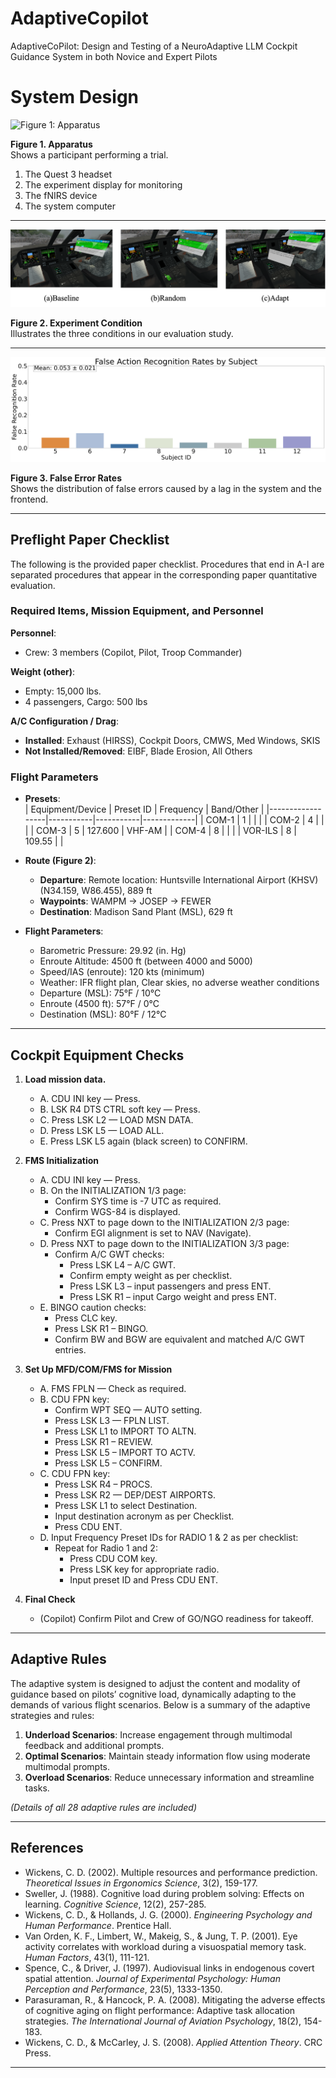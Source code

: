 # AdaptiveCopilot
AdaptiveCoPilot: Design and Testing of a NeuroAdaptive LLM Cockpit Guidance System in both Novice and Expert Pilots

# System Design

![Figure 1: Apparatus](images/figure1_apparatus.png)

**Figure 1. Apparatus**  
Shows a participant performing a trial.  
1. The Quest 3 headset  
2. The experiment display for monitoring  
3. The fNIRS device  
4. The system computer  

---

![Figure 2: Experiment Condition](images/figure2_experiment_condition.png)

**Figure 2. Experiment Condition**  
Illustrates the three conditions in our evaluation study.

---

![Figure 3: False Error Rates](images/figure3_false_error_rates.png)

**Figure 3. False Error Rates**  
Shows the distribution of false errors caused by a lag in the system and the frontend.

---

## Preflight Paper Checklist

The following is the provided paper checklist. Procedures that end in A-I are separated procedures that appear in the corresponding paper quantitative evaluation.

### Required Items, Mission Equipment, and Personnel

**Personnel**:  
- Crew: 3 members (Copilot, Pilot, Troop Commander)

**Weight (other)**:  
- Empty: 15,000 lbs.  
- 4 passengers, Cargo: 500 lbs  

**A/C Configuration / Drag**:  
- **Installed**: Exhaust (HIRSS), Cockpit Doors, CMWS, Med Windows, SKIS  
- **Not Installed/Removed**: EIBF, Blade Erosion, All Others  

### Flight Parameters

- **Presets**:  
  | Equipment/Device | Preset ID | Frequency | Band/Other  |
  |------------------|-----------|-----------|-------------|
  | COM-1           | 1         |           |             |
  | COM-2           | 4         |           |             |
  | COM-3           | 5         | 127.600   | VHF-AM      |
  | COM-4           | 8         |           |             |
  | VOR-ILS         | 8         | 109.55    |             |

- **Route (Figure 2)**:  
  - **Departure**: Remote location: Huntsville International Airport (KHSV) (N34.159, W86.455), 889 ft  
  - **Waypoints**: WAMPM -> JOSEP -> FEWER  
  - **Destination**: Madison Sand Plant (MSL), 629 ft  

- **Flight Parameters**:  
  - Barometric Pressure: 29.92 (in. Hg)  
  - Enroute Altitude: 4500 ft (between 4000 and 5000)  
  - Speed/IAS (enroute): 120 kts (minimum)  
  - Weather: IFR flight plan, Clear skies, no adverse weather conditions  
  - Departure (MSL): 75°F / 10°C  
  - Enroute (4500 ft): 57°F / 0°C  
  - Destination (MSL): 80°F / 12°C  

---

## Cockpit Equipment Checks

1. **Load mission data.**
   - A. CDU INI key — Press.
   - B. LSK R4 DTS CTRL soft key — Press.
   - C. Press LSK L2 — LOAD MSN DATA.
   - D. Press LSK L5 — LOAD ALL.
   - E. Press LSK L5 again (black screen) to CONFIRM.

2. **FMS Initialization**
   - A. CDU INI key — Press.
   - B. On the INITIALIZATION 1/3 page:
     - Confirm SYS time is -7 UTC as required.
     - Confirm WGS-84 is displayed.
   - C. Press NXT to page down to the INITIALIZATION 2/3 page:
     - Confirm EGI alignment is set to NAV (Navigate).
   - D. Press NXT to page down to the INITIALIZATION 3/3 page:
     - Confirm A/C GWT checks:
       - Press LSK L4 – A/C GWT.
       - Confirm empty weight as per checklist.
       - Press LSK L3 – input passengers and press ENT.
       - Press LSK R1 – input Cargo weight and press ENT.
   - E. BINGO caution checks:
     - Press CLC key.
     - Press LSK R1 – BINGO.
     - Confirm BW and BGW are equivalent and matched A/C GWT entries.

3. **Set Up MFD/COM/FMS for Mission**
   - A. FMS FPLN — Check as required.
   - B. CDU FPN key:
     - Confirm WPT SEQ — AUTO setting.
     - Press LSK L3 — FPLN LIST.
     - Press LSK L1 to IMPORT TO ALTN.
     - Press LSK R1 – REVIEW.
     - Press LSK L5 – IMPORT TO ACTV.
     - Press LSK L5 – CONFIRM.
   - C. CDU FPN key:
     - Press LSK R4 – PROCS.
     - Press LSK R2 — DEP/DEST AIRPORTS.
     - Press LSK L1 to select Destination.
     - Input destination acronym as per Checklist.
     - Press CDU ENT.
   - D. Input Frequency Preset IDs for RADIO 1 & 2 as per checklist:
     - Repeat for Radio 1 and 2:
       - Press CDU COM key.
       - Press LSK key for appropriate radio.
       - Input preset ID and Press CDU ENT.

4. **Final Check**
   - (Copilot) Confirm Pilot and Crew of GO/NGO readiness for takeoff.

---

## Adaptive Rules

The adaptive system is designed to adjust the content and modality of guidance based on pilots’ cognitive load, dynamically adapting to the demands of various flight scenarios. Below is a summary of the adaptive strategies and rules:

1. **Underload Scenarios**: Increase engagement through multimodal feedback and additional prompts.  
2. **Optimal Scenarios**: Maintain steady information flow using moderate multimodal prompts.  
3. **Overload Scenarios**: Reduce unnecessary information and streamline tasks.

*(Details of all 28 adaptive rules are included)*

---

## References

- Wickens, C. D. (2002). Multiple resources and performance prediction. *Theoretical Issues in Ergonomics Science*, 3(2), 159-177.  
- Sweller, J. (1988). Cognitive load during problem solving: Effects on learning. *Cognitive Science*, 12(2), 257-285.  
- Wickens, C. D., & Hollands, J. G. (2000). *Engineering Psychology and Human Performance*. Prentice Hall.  
- Van Orden, K. F., Limbert, W., Makeig, S., & Jung, T. P. (2001). Eye activity correlates with workload during a visuospatial memory task. *Human Factors*, 43(1), 111-121.  
- Spence, C., & Driver, J. (1997). Audiovisual links in endogenous covert spatial attention. *Journal of Experimental Psychology: Human Perception and Performance*, 23(5), 1333-1350.  
- Parasuraman, R., & Hancock, P. A. (2008). Mitigating the adverse effects of cognitive aging on flight performance: Adaptive task allocation strategies. *The International Journal of Aviation Psychology*, 18(2), 154-183.  
- Wickens, C. D., & McCarley, J. S. (2008). *Applied Attention Theory*. CRC Press.
---

